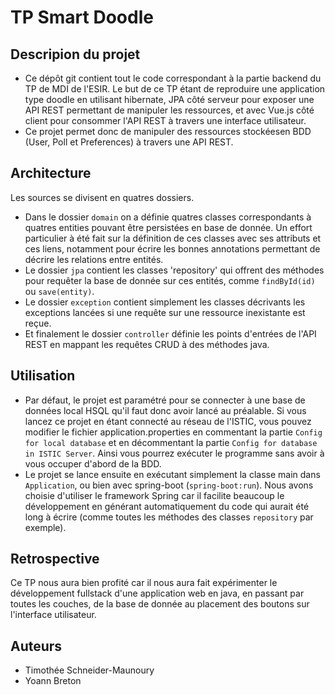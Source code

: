 # TP Smart Doodle


## Descripion du projet
 * Ce dépôt git contient tout le code correspondant à la partie backend du TP de MDI de l'ESIR.
Le but de ce TP étant de reproduire une application type doodle en utilisant hibernate, 
JPA côté serveur pour exposer une API REST permettant de manipuler les ressources,
et avec Vue.js côté client pour consommer l'API REST à travers une interface utilisateur.
 * Ce projet permet donc de manipuler des ressources stockéesen BDD (User, Poll et Preferences) à travers une API REST.

## Architecture
 Les sources se divisent en quatres dossiers.
  * Dans le dossier `domain` on a définie quatres classes correspondants à quatres entities pouvant être persistées en base de donnée. 
  Un effort particulier à été fait sur la définition de ces classes avec ses attributs et ces liens, 
  notamment pour écrire les bonnes annotations permettant de décrire les relations entre entités.
  * Le dossier `jpa` contient les classes 'repository' qui offrent des méthodes pour requêter la base de donnée sur ces entités,
  comme `findById(id)` ou `save(entity)`.
  * Le dossier `exception` contient simplement les classes décrivants les exceptions lancées
  si une requête sur une ressource inexistante est reçue.
  * Et finalement le dossier `controller` définie les points d'entrées de l'API REST en mappant les requêtes CRUD à des méthodes java.
    
 ## Utilisation 
 * Par défaut, le projet est paramétré pour se connecter à une base de données local HSQL qu'il faut donc avoir lancé au préalable. Si vous lancez ce projet en étant connecté au réseau de l'ISTIC, vous pouvez modifier le fichier application.properties en commentant la partie `Config for local database` et en décommentant la partie `Config for database in ISTIC Server`. Ainsi vous pourrez exécuter le programme sans avoir à vous occuper d'abord de la BDD.
 * Le projet se lance ensuite en exécutant simplement la classe main dans `Application`, ou bien avec spring-boot (`spring-boot:run`). 
 Nous avons choisie d'utiliser le framework Spring car il facilite beaucoup le développement 
 en générant automatiquement du code qui aurait été long à écrire (comme toutes les méthodes des classes `repository` par exemple).
 
 
 ## Retrospective 
 Ce TP nous aura bien profité car il nous aura fait expérimenter le développement fullstack d'une application web en java, 
 en passant par toutes les couches, de la base de donnée au placement des boutons sur l'interface utilisateur.


## Auteurs
 * Timothée Schneider-Maunoury
 * Yoann Breton
